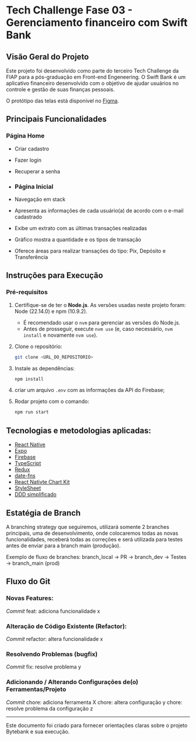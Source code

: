 # Tech Challenge Fase 03 - Gerenciamento financeiro com Swift Bank

## Visão Geral do Projeto

Este projeto foi desenvolvido como parte do terceiro Tech Challenge da FIAP para a pós-graduação em Front-end Engeneering. O Swift Bank é um aplicativo financeiro desenvolvido com o objetivo de ajudar usuários no controle e gestão de suas finanças pessoais.

O protótipo das telas está disponível no [Figma](https://www.figma.com/design/fXYzzALNGyWgQf1YoNtjJe/Swift-Bank--Acervo---Fa%C3%A7a-uma-c%C3%B3pia-?node-id=0-1&p=f&t=IjwcB59zc19hC3Lu-0).

## Principais Funcionalidades

### **Página Home**
- Criar cadastro
- Fazer login
- Recuperar a senha

- ### **Página Inicial**
- Navegação em stack
- Apresenta as informações de cada usuário(a) de acordo com o e-mail cadastrado
- Exibe um extrato com as últimas transações realizadas
- Gráfico mostra a quantidade e os tipos de transação
- Oferece áreas para realizar transações do tipo: Pix, Depósito e Transferência

## Instruções para Execução

### **Pré-requisitos**
1. Certifique-se de ter o **Node.js**. As versões usadas neste projeto foram: Node (22.14.0) e npm (10.9.2).
   - É recomendado usar o `nvm` para gerenciar as versões do Node.js.
   - Antes de prosseguir, execute `nvm use` (e, caso necessário, `nvm install` e novamente `nvm use`).

2. Clone o repositório:
   ```bash
   git clone <URL_DO_REPOSITORIO>
   ```

3. Instale as dependências:
   ```bash
   npm install
   ```

4. criar um arquivo `.env` com as informações da API do Firebase;
5. Rodar projeto com o comando:
   ```bash
   npm run start
   ```

 ## Tecnologias  e metodologias aplicadas:
- [React Native](https://reactnative.dev/)
- [Expo](https://expo.dev/)
- [Firebase](https://firebase.google.com/)
- [TypeScript](https://www.typescriptlang.org/)
- [Redux](https://redux.js.org/)
- [date-fns](https://date-fns.org/)
- [React Nativte Chart Kit](https://www.npmjs.com/package/react-native-chart-kit)
- [StyleSheet](https://reactnative.dev/docs/stylesheet)
- [DDD simplificado](https://medium.com/beelabacademy/domain-driven-design-vs-arquitetura-em-camadas-d01455698ec5)

## Estatégia de Branch
A branching strategy que seguiremos, utilizará somente 2 branches principais,
uma de desenvolvimento, onde colocaremos todas as novas funcionalidades, receberá
todas as correções e será utilizada para testes antes de enviar para a branch main (produção).

Exemplo de fluxo de branches:
branch_local -> PR -> branch_dev -> Testes -> branch_main (prod)

## Fluxo do Git

### Novas Features: 
*Commit*
feat: adiciona funcionalidade x

### Alteração de Código Existente (Refactor):
*Commit*
refactor: altera funcionalidade x

### Resolvendo Problemas (bugfix)
*Commit*
fix: resolve problema y

### Adicionando / Alterando Configurações de(o) Ferramentas/Projeto
*Commit*
chore: adiciona ferramenta X
chore: altera configuração y
chore: resolve problema da configuração z

---

Este documento foi criado para fornecer orientações claras sobre o projeto Bytebank e sua execução.
